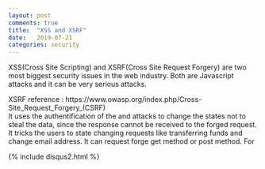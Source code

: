 ```yaml
---
layout: post
comments: true
title:  "XSS and XSRF"
date:   2019-07-21
categories: security
---
```


<p>
XSS(Cross Site Scripting) and XSRF(Cross Site Request Forgery) are two most biggest security issues in the web industry. Both are Javascript attacks and it can be very serious attacks. 
</p>

<p>
XSRF reference : https://www.owasp.org/index.php/Cross-Site_Request_Forgery_(CSRF) <br>
It uses the authentification of the and attacks to change the states not to steal the data, since the 
response cannot be received to the forged request. It tricks the users to state changing requests like 
transferring funds and change email address. It can request forge get method or post method. For 

</p>

{% include disqus2.html %}
